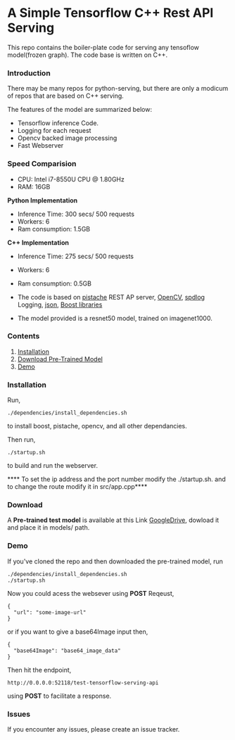 # A Simple Tensorflow C++ Rest API Serving

This repo contains the boiler-plate code for serving any tensoflow model(frozen graph). The code base is written on C++.

### Introduction
There may be many repos for python-serving, but there are only a modicum of repos that are based on C++ serving.

The features of the model are summarized below:
+ Tensorflow inference Code.
+ Logging for each request
+ Opencv backed image processing
+ Fast Webserver 

### Speed Comparision
+ CPU: Intel i7-8550U CPU @ 1.80GHz
+ RAM: 16GB
 
**Python Implementation**
+ Inference Time: 300 secs/ 500 requests
+ Workers: 6
+ Ram consumption: 1.5GB
    
**C++ Implementation**
+ Inference Time: 275 secs/ 500 requests
+ Workers: 6
+ Ram consumption: 0.5GB
    
+ The code is based on [pistache](http://pistache.io/) REST AP server, [OpenCV](https://opencv.org/), [spdlog](https://github.com/gabime/spdlog) Logging, [json](https://github.com/nlohmann/json), [Boost libraries](https://www.boost.org/)

+ The model provided is a resnet50 model, trained on imagenet1000.

### Contents
1. [Installation](#installation)
2. [Download Pre-Trained Model](#download)
2. [Demo](#demo)

### Installation
Run,
```
./dependencies/install_dependencies.sh
```

to install boost, pistache, opencv, and all other dependancies.

Then run,
```
./startup.sh
```
to build and run the webserver.

**** To set the ip address and the port number modify the ./startup.sh. and to change the route modify it in src/app.cpp****

### Download
A **Pre-trained test model** is available at this Link [GoogleDrive](https://drive.google.com/open?id=1EC98US1ck0wF0lDE4HFjySxzlWCv75jh), dowload it and place it in models/ path.

### Demo
If you've cloned the repo and then downloaded the pre-trained model, run 
```
./dependencies/install_dependencies.sh
./startup.sh
```

Now you could acess the websever using **POST** Reqeust,
```
{
  "url": "some-image-url"
}
```
or if you want to give a base64Image input then,
```
{
  "base64Image": "base64_image_data"
}
```

Then hit the endpoint, 
```
http://0.0.0.0:52118/test-tensorflow-serving-api
```
using **POST** to facilitate a response.

### Issues
If you encounter any issues, please create an issue tracker.
